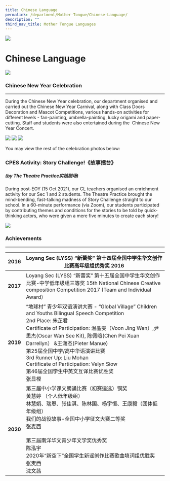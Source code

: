 ```yaml
---
title: Chinese Language
permalink: /department/Mother-Tongue/Chinese-Language/
description: ""
third_nav_title: Mother Tongue Languages
---
```

![](/images/Banner.jpg)

Chinese Language
================

![](/images/CL%20teachers%20CNY%202020.jpeg)

### Chinese New Year Celebration
----------------------------

During the Chinese New Year celebration, our department organised and carried out the Chinese New Year Carnival, along with Class Doors Decoration and Mascot Competitions, various hands-on activities for different levels - fan-painting, umbrella-painting, lucky origami and paper-cutting. Staff and students were also entertained during the  Chinese New Year Concert.


![](/images/2021_CNY%2001%20Team%20Group%20Photo.jpeg)
![](/images/MTL02.png)
![](/images/MTL03.png)

You may view the rest of the celebration photos below:



### CPES Activity: Story Challenge!《故事擂台》

##### (by The Theatre Practice实践剧场)
  

During post-EOY (15 Oct 2021), our CL teachers organised an enrichment activity for our Sec 1 and 2 students. The Theatre Practice brought the mind-bending, fast-talking madness of Story Challenge straight to our school. In a 60-minute performance (via Zoom), our students participated by contributing themes and conditions for the stories to be told by quick-thinking actors, who were given a mere five minutes to create each story!

![](/images/MTL04.png)

### Achievements
------------


| **2016** | Loyang Sec (LYSS) “新蕾奖” 第十四届全国中学生华文创作比赛高年级组优秀奖 2016                                                                                                                                                                                                                                                                                                                                                  |
|----------|-------------------------------------------------------------------------------------------------------------------------------------------------------------------------------------------------------------------------------------------------------------------------------------------------------------------------------------------------------------------------------------------------------------------------------|
| **2017** | Loyang Sec (LYSS) “新蕾奖” 第十五届全国中学生华文创作比赛-中学低年级组三等奖 15th National Chinese Creative composition Competition 2017 (Team and Individual Award）                                                                                                                                                                                                                                                         |
| **2019** | “地球村” 青少年双语演讲大赛 - “Global Village” Children and Youths Bilingual Speech Competition<br>2nd Place: 朱芷君<br>Certificate of Participation: 温晶雯（Voon Jing Wen）,尹思杰(Oscar Wan See Kit), 陈佩暄(Chen Pei Xuan Darrellyn） &王潇杰(Pieter Manue)<br>第25届全国中学/高中华语演讲比赛<br>3rd Runner Up: Liu Mohan  <br>Certificate of Participation: Velyn Siow<br>第46届全国学生中英文互译比赛优胜奖 <br>张显樘 |
| **2020** | 第三届中小学课文朗诵比赛（初赛遴选）铜奖<br>黄慧婷 （个人低年级组）<br>林慧娟、瑞恩、张佳淇、陈林国、杨宇恒、王康毅（团体低年级组）<br>我们的战役故事-全国中小学征文大赛二等奖<br>张麦西<br><br>第三届南洋华文青少年文学奖优秀奖<br>陈泓宇<br>2020年“新空下”全国学生新谣创作比赛歌曲填词组优胜奖<br>张麦西<br>沈文茜                                                                                                          |

